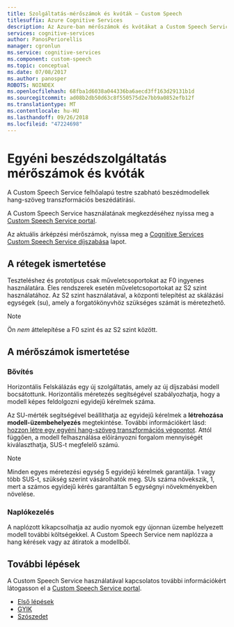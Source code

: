 ```yaml
---
title: Szolgáltatás-mérőszámok és kvóták – Custom Speech
titlesuffix: Azure Cognitive Services
description: Az Azure-ban mérőszámok és kvótákat a Custom Speech Service vonatkozó adatokat.
services: cognitive-services
author: PanosPeriorellis
manager: cgronlun
ms.service: cognitive-services
ms.component: custom-speech
ms.topic: conceptual
ms.date: 07/08/2017
ms.author: panosper
ROBOTS: NOINDEX
ms.openlocfilehash: 68fba1d6038a044336ba6aecd3ff163d29131b1d
ms.sourcegitcommit: ad08b2db50d63c8f550575d2e7bb9a0852efb12f
ms.translationtype: MT
ms.contentlocale: hu-HU
ms.lasthandoff: 09/26/2018
ms.locfileid: "47224698"
---
```

# <a name="custom-speech-service-meters-and-quotas"></a>Egyéni beszédszolgáltatás mérőszámok és kvóták

A Custom Speech Service felhőalapú testre szabható beszédmodellek hang-szöveg transzformációs beszédátírási.

A Custom Speech Service használatának megkezdéséhez nyissa meg a [Custom Speech Service portal](https://cris.ai).

Az aktuális árképzési mérőszámok, nyissa meg a [Cognitive Services Custom Speech Service díjszabása](https://azure.microsoft.com/pricing/details/cognitive-services/custom-speech-service/) lapot.

## <a name="tiers-explained"></a>A rétegek ismertetése
Teszteléshez és prototípus csak műveletcsoportokat az F0 ingyenes használatára. Éles rendszerek esetén műveletcsoportokat az S2 szint használatához. Az S2 szint használatával, a központi telepítést az skálázási egységek (su), amely a forgatókönyvhöz szükséges számát is méretezhető.

> [!NOTE]
> Ön *nem* áttelepítése a F0 szint és az S2 szint között.
>

## <a name="meters-explained"></a>A mérőszámok ismertetése

### <a name="scale-out"></a>Bővítés
Horizontális Felskálázás egy új szolgáltatás, amely az új díjszabási modell bocsátottunk. Horizontális méretezés segítségével szabályozhatja, hogy a modell képes feldolgozni egyidejű kérelmek száma.

Az SU-mérték segítségével beállíthatja az egyidejű kérelmek a **létrehozása modell-üzembehelyezés** megtekintése. További információkért lásd: [hozzon létre egy egyéni hang-szöveg transzformációs végpontot](CustomSpeech-How-to-Topics/cognitive-services-custom-speech-create-endpoint.md). Attól függően, a modell felhasználása előirányozni forgalom mennyiségét kiválaszthatja, SUS-t megfelelő számú. 

> [!NOTE]
> Minden egyes méretezési egység 5 egyidejű kérelmek garantálja. 1 vagy több SUS-t, szükség szerint vásárolhatók meg. SUs száma növekszik, 1, mert a számos egyidejű kérés garantáltan 5 egységnyi növekményekben növelése.
>

### <a name="log-management"></a>Naplókezelés
A naplózott kikapcsolhatja az audio nyomok egy újonnan üzembe helyezett modell további költségekkel. A Custom Speech Service nem naplózza a hang kérések vagy az átiratok a modellből.

## <a name="next-steps"></a>További lépések
A Custom Speech Service használatával kapcsolatos további információkért látogasson el a [Custom Speech Service portal](https://cris.ai).

* [Első lépések](cognitive-services-custom-speech-get-started.md)
* [GYIK](cognitive-services-custom-speech-faq.md)
* [Szószedet](cognitive-services-custom-speech-glossary.md)
 